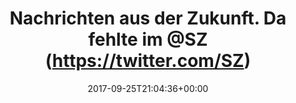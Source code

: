 ---
retweeted: false
source: <a href="http://www.samruston.co.uk" rel="nofollow">Flamingo for Android</a>
entities:
  user_mentions:
  - name: Süddeutsche Zeitung
    screen_name: SZ
    indices:
    - '42'
    - '45'
    id_str: '114508061'
    id: '114508061'
  urls: []
  symbols: []
  media:
  - expanded_url: https://twitter.com/bascht/status/912422608142000129/photo/1
    indices:
    - '107'
    - '130'
    url: https://t.co/JGKwQVEExO
    media_url: http://pbs.twimg.com/media/DKmThjUW4AAVVa2.jpg
    id_str: '912422604144828416'
    id: '912422604144828416'
    media_url_https: https://pbs.twimg.com/media/DKmThjUW4AAVVa2.jpg
    sizes:
      large:
        w: '1080'
        h: '1920'
        resize: fit
      small:
        w: '383'
        h: '680'
        resize: fit
      medium:
        w: '675'
        h: '1200'
        resize: fit
      thumb:
        w: '150'
        h: '150'
        resize: crop
    type: photo
    display_url: pic.twitter.com/JGKwQVEExO
  hashtags: []
display_text_range:
- '0'
- '130'
favorite_count: '3'
id_str: '912422608142000129'
truncated: false
retweet_count: '0'
id: '912422608142000129'
possibly_sensitive: false
created_at: Mon Sep 25 21:04:36 +0000 2017
favorited: false
full_text: Nachrichten aus der Zukunft. Da fehlte im [@SZ](https://twitter.com/SZ)
  Content Management System wohl die "Pin to top" Funktion. :D
lang: de
extended_entities:
  media:
  - expanded_url: https://twitter.com/bascht/status/912422608142000129/photo/1
    indices:
    - '107'
    - '130'
    url: https://t.co/JGKwQVEExO
    media_url: http://pbs.twimg.com/media/DKmThjUW4AAVVa2.jpg
    id_str: '912422604144828416'
    id: '912422604144828416'
    media_url_https: https://pbs.twimg.com/media/DKmThjUW4AAVVa2.jpg
    sizes:
      large:
        w: '1080'
        h: '1920'
        resize: fit
      small:
        w: '383'
        h: '680'
        resize: fit
      medium:
        w: '675'
        h: '1200'
        resize: fit
      thumb:
        w: '150'
        h: '150'
        resize: crop
    type: photo
    display_url: pic.twitter.com/JGKwQVEExO
tags:
- pesos/twitter
date: '2017-09-25T21:04:36+00:00'
src: https://twitter.com/bascht/status/912422608142000129
original_url: https://twitter.com/bascht/status/912422608142000129
type: twitter_tweet
media_url: https://img.bascht.com/twitter/pbs.twimg.com/media/DKmThjUW4AAVVa2.jpg
text: Nachrichten aus der Zukunft. Da fehlte im [@SZ](https://twitter.com/SZ) Content
  Management System wohl die "Pin to top" Funktion. :D
title: 'Nachrichten aus der Zukunft. Da fehlte im @SZ (https://twitter.com/SZ) '

---